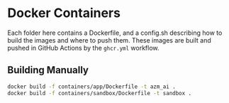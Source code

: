 # Docker Containers

Each folder here contains a Dockerfile, and a config.sh describing how to build
the images and where to push them. These images are built and pushed in GitHub Actions
by the `ghcr.yml` workflow.

## Building Manually

```bash
docker build -f containers/app/Dockerfile -t azm_ai .
docker build -f containers/sandbox/Dockerfile -t sandbox .
```
